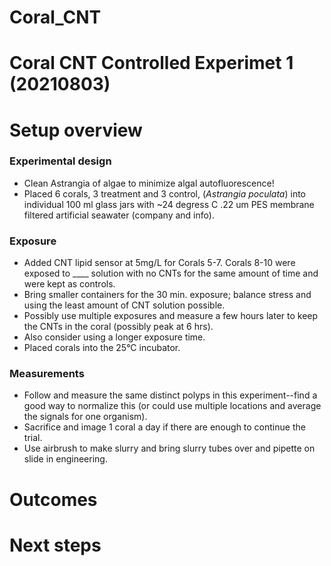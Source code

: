 # Coral_CNT

# Coral CNT Controlled Experimet 1 (20210803)

# Setup overview
### Experimental design
- Clean Astrangia of algae to minimize algal autofluorescence!
- Placed 6 corals, 3 treatment and 3 control, (*Astrangia poculata*) into individual 100 ml glass jars with ~24 degress C .22 um PES membrane filtered artificial seawater (company and info).  

### Exposure
- Added CNT lipid sensor at 5mg/L for Corals 5-7. Corals 8-10 were exposed to ____ solution with no CNTs for the same amount of time and were kept as controls.
- Bring smaller containers for the 30 min. exposure; balance stress and using the least amount of CNT solution possible.
- Possibly use multiple exposures and measure a few hours later to keep the CNTs in the coral (possibly peak at 6 hrs).
- Also consider using a longer exposure time.
- Placed corals into the 25°C incubator.

### Measurements
- Follow and measure the same distinct polyps in this experiment--find a good way to normalize this (or could use multiple locations and average the signals for one organism).
- Sacrifice and image 1 coral a day if there are enough to continue the trial.
- Use airbrush to make slurry and bring slurry tubes over and pipette on slide in engineering.

# Outcomes



# Next steps
